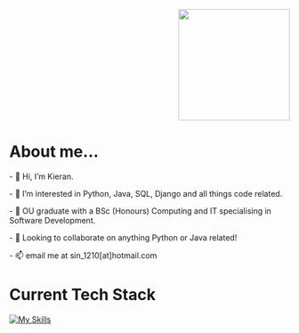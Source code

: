 <div id="header" align="right">
  <img src="https://i.giphy.com/media/v1.Y2lkPTc5MGI3NjExdXlpczdldmUwamRkZ2R0ZWc1YzU3enh2MGNsMHl5eW14dWxrOXMwcCZlcD12MV9pbnRlcm5hbF9naWZfYnlfaWQmY3Q9Zw/qgQUggAC3Pfv687qPC/giphy.gif" width="200"/>
</div>

<div id="about">
<h1>About me...</h1>
<p>- 👋 Hi, I’m Kieran.</p>
<p>- 👀 I’m interested in Python, Java, SQL, Django and all things code related.</p>
<p>- 🌱 OU graduate with a BSc (Honours) Computing and IT specialising in Software Development.</p>
<p>- 💞️ Looking to collaborate on anything Python or Java related!</p>
<p>- 📫 email me at sin_1210[at]hotmail.com</p>
</div>
<div id="header">
<h1>Current Tech Stack</h1>

[![My Skills](https://skillicons.dev/icons?i=py,django,js,aws)](https://skillicons.dev)
</div>
<!---
Sinsinful/Sinsinful is a ✨ special ✨ repository because its `README.md` (this file) appears on your GitHub profile.
You can click the Preview link to take a look at your changes.
--->
